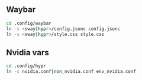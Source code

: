## Waybar
```sh
cd .config/waybar
ln -s <sway|hypr>/config.jsonc config.jsonc
ln -s <sway|hypr>/style.css style.css
```

## Nvidia vars
```sh
cd .config/hypr
ln -s nvidia.conf|non_nvidia.conf env_nvidia.conf
```
